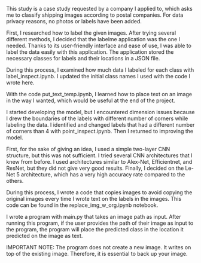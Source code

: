 This study is a case study requested by a company I applied to, which asks me to classify shipping images according to postal companies. For data privacy reasons, no photos or labels have been added.

First, I researched how to label the given images. After trying several different methods, I decided 
that the labelme application was the one I needed. Thanks to its user-friendly interface and ease of use, I was able to label the data easily with this application. The application stored the necessary classes for labels and their locations in a JSON file. 
    
During this process, I examined how much data I labeled for each class with label_inspect.ipynb. I updated the initial class names I used with the code I wrote here. 
    
With the code put_text_temp.ipynb, I learned how to place text on an image in the way I wanted, which would be useful at the end of the project. 

I started developing the model, but I encountered dimension issues because I drew the boundaries of the labels with different number of corners while labeling the data. I identified and changed labels that had a different number of corners than 4 with point_inspect.ipynb. Then I returned to improving the model. 

First, for the sake of giving an idea, I used a simple two-layer CNN structure, but this was not sufficient. I tried several CNN architectures that I knew from before. I used architectures similar to Alex-Net, Efficientnet, and ResNet, but they did not give very good results. Finally, I decided on the Le-Net 5 architecture, which has a very high accuracy rate compared to the others. 

During this process, I wrote a code that copies images to avoid copying the original images every time I wrote text on the labels in the images. This code can be found in the replace_img_w_org.ipynb notebook. 

I wrote a program with main.py that takes an image path as input. After running this program, if the user provides the path of their image as input to the program, the program will place the predicted class in the location it predicted on the image as text. 

IMPORTANT NOTE: The program does not create a new image. It writes on top of the existing image. Therefore, it is essential to back up your image.